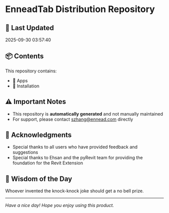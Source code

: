 # EnneadTab Distribution Repository

## 📅 Last Updated
2025-09-30 03:57:40



## 📦 Contents
This repository contains:
- 📂 Apps
- 📂 Installation

## ⚠️ Important Notes
- This repository is **automatically generated** and not manually maintained
- For support, please contact szhang@ennead.com directly

## 🙏 Acknowledgments
- Special thanks to all users who have provided feedback and suggestions
- Special thanks to Ehsan and the pyRevit team for providing the foundation for the Revit Extension

## 💭 Wisdom of the Day
Whoever invented the knock-knock joke should get a no bell prize.

---
*Have a nice day! Hope you enjoy using this product.*
